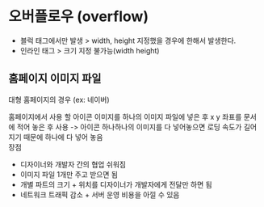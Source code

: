 # 오버플로우 (overflow)
- 블럭 태그에서만 발생 > width, height 지정했을 경우에 한해서 발생한다.
- 인라인 태그 > 크기 지정 불가능(width height) 



## 홈페이지 이미지 파일 
대형 홈페이지의 경우 (ex: 네이버)

홈페이지에서 사용 할 아이콘 이미지를 하나의 이미지 파일에 넣은 후 x y 좌표를 문서에 적어 놓은 후 사용 
-> 아이콘 하나하나의 이미지를 다 넣어놓으면 로딩 속도가 길어지기 때문에 하나에 다 넣어 놓음   
장점
- 디자이너와 개발자 간의 협업 쉬워짐
- 이미지 파일 1개만 주고 받으면 됨 
- 개별 파트의 크기 + 위치를 디자이너가 개발자에게 전달만 하면 됨 
- 네트워크 트래픽 감소 + 서버 운영 비용을 아낄 수 있음



